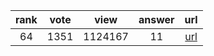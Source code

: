 
| rank | vote | view | answer | url |
|:-:|:-:|:-:|:-:|:-:|
|64|1351|1124167|11| [url](http://stackoverflow.com/questions/4906977/how-do-i-access-environment-variables-from-python) |

